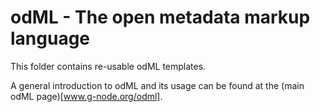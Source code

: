 # odML - The open metadata markup language 

This folder contains re-usable odML templates.

A general introduction to odML and its usage can be found
at the (main odML page)[www.g-node.org/odml].


